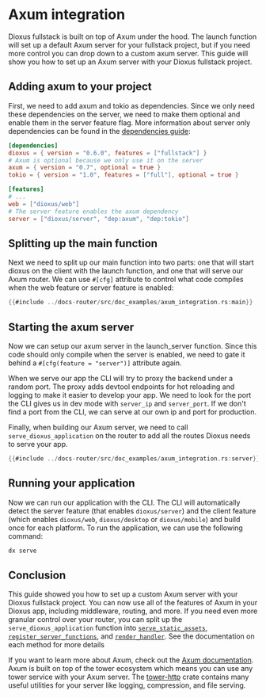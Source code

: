 # Axum integration

Dioxus fullstack is built on top of Axum under the hood. The launch function will set up a default Axum server for your fullstack project, but if you need more control you can drop down to a custom axum server. This guide will show you how to set up an Axum server with your Dioxus fullstack project.

## Adding axum to your project

First, we need to add axum and tokio as dependencies. Since we only need these dependencies on the server, we need to make them optional and enable them in the server feature flag. More information about server only dependencies can be found in the [dependencies guide](./managing_dependencies.md#adding-server-only-dependencies):

```toml
[dependencies]
dioxus = { version = "0.6.0", features = ["fullstack"] }
# Axum is optional because we only use it on the server
axum = { version = "0.7", optional = true }
tokio = { version = "1.0", features = ["full"], optional = true }

[features]
# ...
web = ["dioxus/web"]
# The server feature enables the axum dependency
server = ["dioxus/server", "dep:axum", "dep:tokio"]
```

## Splitting up the main function

Next we need to split up our main function into two parts: one that will start dioxus on the client with the launch function, and one that will serve our Axum router. We can use `#[cfg]` attribute to control what code compiles when the web feature or server feature is enabled:

```rust
{{#include ../docs-router/src/doc_examples/axum_integration.rs:main}}
```

## Starting the axum server

Now we can setup our axum server in the launch_server function. Since this code should only compile when the server is enabled, we need to gate it behind a `#[cfg(feature = "server")]` attribute again.


When we serve our app the CLI will try to proxy the backend under a random port. The proxy adds devtool endpoints for hot reloading and logging to make it easier to develop your app. We need to look for the port the CLI gives us in dev mode with `server_ip` and `server_port`. If we don't find a port from the CLI, we can serve at our own ip and port for production.


Finally, when building our Axum server, we need to call `serve_dioxus_application` on the router to add all the routes Dioxus needs to serve your app.

```rust
{{#include ../docs-router/src/doc_examples/axum_integration.rs:server}}
```

## Running your application

Now we can run our application with the CLI. The CLI will automatically detect the server feature (that enables `dioxus/server`) and the client feature (which enables `dioxus/web`, `dioxus/desktop` or `dioxus/mobile`) and build once for each platform. To run the application, we can use the following command:

```bash
dx serve
```

## Conclusion

This guide showed you how to set up a custom Axum server with your Dioxus fullstack project. You can now use all of the features of Axum in your Dioxus app, including middleware, routing, and more. If you need even more granular control over your router, you can split up the `serve_dioxus_application` function into [`serve_static_assets`](https://docs.rs/dioxus-fullstack/0.6.3/dioxus_fullstack/server/trait.DioxusRouterExt.html#tymethod.serve_static_assets), [`register_server_functions`](https://docs.rs/dioxus-fullstack/0.6.3/dioxus_fullstack/server/trait.DioxusRouterExt.html#method.register_server_functions), and [`render_handler`](https://docs.rs/dioxus-fullstack/0.6.3/dioxus_fullstack/server/fn.render_handler.html). See the documentation on each method for more details


If you want to learn more about Axum, check out the [Axum documentation](https://docs.rs/axum/latest/axum/). Axum is built on top of the tower ecosystem which means you can use any tower service with your Axum server. The [tower-http](https://docs.rs/tower-http/latest/tower_http/) crate contains many useful utilities for your server like logging, compression, and file serving.
